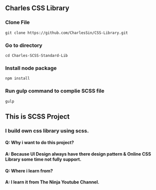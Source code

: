 ## Charles CSS Library
### Clone File
```
git clone https://github.com/CharlesSin/CSS-Library.git
```

### Go to directory
```
cd Charles-SCSS-Standard-Lib
```

### Install node package
```
npm install
```

### Run gulp command to complie SCSS file
```
gulp
```

## This is SCSS Project 
### I build own css library using scss.

#### Q: Why i want to do this project?
#### A: Because UI Design always have there design pattern & Online CSS Library some time not fully support.

#### Q: Where i learn from?
#### A: I learn it from The Ninja Youtube Channel.

